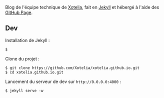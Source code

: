Blog de l'équipe technique de [Xotelia](http://www.xotelia.com), fait en [Jekyll](http://jekyllrb.com/) et hébergé à l'aide des [GitHub Page](https://pages.github.com/).

## Dev

Installation de Jekyll :
```
$
```

Clone du projet :
```
$ git clone https://github.com/Xotelia/xotelia.github.io.git
$ cd xotelia.github.io.git
```

Lancement du serveur de dev sur `http://0.0.0.0:4000` :
```
$ jekyll serve -w
```
